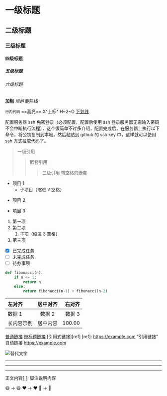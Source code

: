 # 一级标题

## 二级标题

### 三级标题

#### 四级标题

##### 五级标题

###### 六级标题

**加粗**
_倾斜_
~~删除线~~

`行内代码`
==高亮==
X^上标^
H~2~O
<u>下划线</u>

配置服务器 ssh 免密登录（必须配置，配置后使用 ssh 登录服务器无需输入密码不会中断执行流程），这个很简单不过多介绍，配置完成后，在服务器上执行以下命令，将公钥复制到本地，然后粘贴到 github 的 ssh key 中，这样就可以使用 ssh 方式拉取代码了。

> 一级引用
>
> > 嵌套引用
> >
> > > 三级引用
> > > 带空格的嵌套

- 项目 1
  - 子项目（缩进 2 空格）

* 项目 2

- 项目 3

1. 第一项
2. 第二项
   1. 子项（缩进 3 空格）
3. 第三项

- [x] 已完成任务
- [ ] 未完成任务
- [ ] 待办事项

```python
def fibonacci(n):
    if n <= 1:
        return n
    else:
        return fibonacci(n-1) + fibonacci(n-2)
```

| 左对齐     | 居中对齐 | 右对齐 |
| :--------- | :------: | -----: |
| 数据 1     |  数据 2  | 数据 3 |
| 长内容示例 | 居中内容 | 100.00 |

[普通链接](https://example.com)
[带标题链接](https://example.com '悬浮提示')
[引用式链接][ref]
[ref]: https://example.com "引用链接"
自动链接 <https://example.com>

![替代文字](https://img.iplaysoft.com/wp-content/uploads/2019/free-images/free_stock_photo.jpg)

---

---

---

正文内容[1](@ref)
[1](@ref): 脚注说明内容

:smile: → 😄
:heart: → ❤️
:rocket: → 🚀
